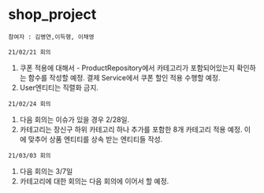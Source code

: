 # shop_project

`참여자 : 김병연,이득행, 이채영`


`21/02/21 회의`

1. 쿠폰 적용에 대해서 - ProductRepository에서 카테고리가 포함되어있는지 확인하는 함수를 작성할 예정. 결제 Service에서 쿠폰 할인 적용 수행할 예정.
2. User엔티티는 직렬화 금지.

`21/02/24 회의`

1. 다음 회의는 이슈가 있을 경우 2/28일.
2. 카테고리는 장신구 하위 카테고리 하나 추가를 포함한 8개 카테고리 적용 예정. 이에 맞추어 상품 엔티티를 상속 받는 엔티티들 작성.

`21/03/03 회의`

1. 다음 회의는 3/7일
2. 카테고리에 대한 회의는 다음 회의에 이어서 할 예정.
